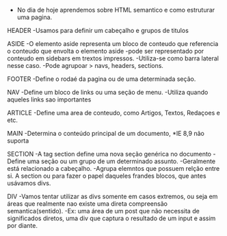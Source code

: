 * No dia de hoje aprendemos sobre HTML semantico e como estruturar uma pagina.

HEADER
	-Usamos para definir um cabeçalho e grupos de titulos

ASIDE
	-O elemento aside representa um bloco de conteudo que referencia o conteudo que 	envolta o elemento aside
	-pode ser representado por conteudo em sidebars em trextos impressos.
	-Utiliza-se como barra lateral nesse caso.
	-Pode agrupoar > navs, headers, sections.

FOOTER
	-Define o rodaé da pagina ou de uma determinada seção.
	
NAV
	-Define um bloco de links ou uma seção de menu.
	-Utiliza quando aqueles links sao importantes

ARTICLE
	-Define uma area de conteudo, como Artigos, Textos, Redaçoes e etc.
	
MAIN
	-Determina o conteúdo principal de um documento, *IE 8,9 não suporta

SECTION
	-A tag section define uma nova seção genérica no documento
	-Define uma seção ou um grupo de um determinado assunto.
	-Geralmente está relacionado a cabeçalho.
	-Agrupa elemntos que possuem relção entre si. A section ou para fazer o papel 		daqueles frandes blocos, que antes usávamos divs.
	
DIV	
	-Vamos tentar utilizar as divs somente em casos extremos, ou seja em áreas que 		realmente nao existe uma direta compreensão semantica(sentido).
	-Ex: uma área de um post que não necessita de significados diretos, uma div que captura o resultado de um input e assim por diante.